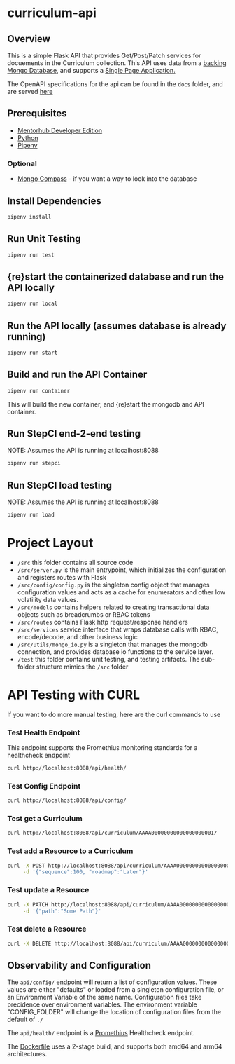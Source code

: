# curriculum-api

## Overview

This is a simple Flask API that provides Get/Post/Patch services for docuements in the Curriculum collection. This API uses data from a [backing Mongo Database](https://github.com/agile-learning-institute/mentorHub-mongodb), and supports a [Single Page Application.](https://github.com/agile-learning-institute/mentorHub-curriculum-ui)

The OpenAPI specifications for the api can be found in the ``docs`` folder, and are served [here](https://agile-learning-institute.github.io/mentorHub-curriculum-api/)

## Prerequisites

- [Mentorhub Developer Edition](https://github.com/agile-learning-institute/mentorHub/blob/main/mentorHub-developer-edition/README.md)
- [Python](https://www.python.org/downloads/)
- [Pipenv](https://pipenv.pypa.io/en/latest/installation.html)

### Optional

- [Mongo Compass](https://www.mongodb.com/try/download/compass) - if you want a way to look into the database

## Install Dependencies

```bash
pipenv install
```

## Run Unit Testing

```bash
pipenv run test
```

## {re}start the containerized database and run the API locally

```bash
pipenv run local
```

## Run the API locally (assumes database is already running)

```bash
pipenv run start
```

## Build and run the API Container

```bash
pipenv run container
```

This will build the new container, and {re}start the mongodb and API container.

## Run StepCI end-2-end testing
NOTE: Assumes the API is running at localhost:8088

```bash
pipenv run stepci
```

## Run StepCI load testing
NOTE: Assumes the API is running at localhost:8088

```bash
pipenv run load
```

# Project Layout
- ``/src`` this folder contains all source code
- ``/src/server.py`` is the main entrypoint, which initializes the configuration and registers routes with Flask
- ``/src/config/config.py`` is the singleton config object that manages configuration values and acts as a cache for enumerators and other low volatility data values.
- ``/src/models`` contains helpers related to creating transactional data objects such as breadcrumbs or RBAC tokens
- ``/src/routes`` contains Flask http request/response handlers
- ``/src/services`` service interface that wraps database calls with RBAC, encode/decode, and other business logic
- ``/src/utils/mongo_io.py`` is a singleton that manages the mongodb connection, and provides database io functions to the service layer. 
- ``/test`` this folder contains unit testing, and testing artifacts. The sub-folder structure mimics the ``/src`` folder

# API Testing with CURL

If you want to do more manual testing, here are the curl commands to use

### Test Health Endpoint

This endpoint supports the Promethius monitoring standards for a healthcheck endpoint

```bash
curl http://localhost:8088/api/health/

```

### Test Config Endpoint

```bash
curl http://localhost:8088/api/config/

```

### Test get a Curriculum

```bash
curl http://localhost:8088/api/curriculum/AAAA00000000000000000001/
```

### Test add a Resource to a Curriculum

```bash
curl -X POST http://localhost:8088/api/curriculum/AAAA00000000000000000001/ \
     -d '{"sequence":100, "roadmap":"Later"}'

```

### Test update a Resource

```bash
curl -X PATCH http://localhost:8088/api/curriculum/AAAA00000000000000000001/100/ \
     -d '{"path":"Some Path"}'

```

### Test delete a Resource

```bash
curl -X DELETE http://localhost:8088/api/curriculum/AAAA00000000000000000001/100/ 

```

## Observability and Configuration

The ```api/config/``` endpoint will return a list of configuration values. These values are either "defaults" or loaded from a singleton configuration file, or an Environment Variable of the same name. Configuration files take precidence over environment variables. The environment variable "CONFIG_FOLDER" will change the location of configuration files from the default of ```./```

The ```api/health/``` endpoint is a [Promethius](https://prometheus.io) Healthcheck endpoint.

The [Dockerfile](./Dockerfile) uses a 2-stage build, and supports both amd64 and arm64 architectures. 
